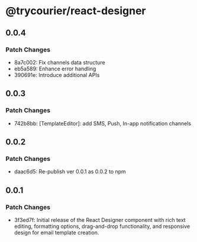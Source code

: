 # @trycourier/react-designer

## 0.0.4

### Patch Changes

- 8a7c002: Fix channels data structure
- eb5a589: Enhance error handling
- 390691e: Introduce additional APIs

## 0.0.3

### Patch Changes

- 742b8bb: [TemplateEditor]: add SMS, Push, In-app notification channels

## 0.0.2

### Patch Changes

- daac6d5: Re-publish ver 0.0.1 as 0.0.2 to npm

## 0.0.1

### Patch Changes

- 3f3ed7f: Initial release of the React Designer component with rich text editing, formatting options, drag-and-drop functionality, and responsive design for email template creation.
